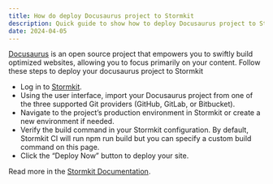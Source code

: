 ```yaml
---
title: How do deploy Docusaurus project to Stormkit
description: Quick guide to show how to deploy Docusaurus project to Stormkit
date: 2024-04-05
---
```


[Docusaurus](https://docusaurus.io/) is an open source project that empowers you to swiftly build optimized websites, allowing you to focus primarily on your content. Follow these steps to deploy your docusaurus project to Stormkit

- Log in to [Stormkit](https://stormkit.io/).
- Using the user interface, import your Docusaurus project from one of the three supported Git providers (GitHub, GitLab, or Bitbucket).
- Navigate to the project’s production environment in Stormkit or create a new environment if needed.
- Verify the build command in your Stormkit configuration. By default, Stormkit CI will run npm run build but you can specify a custom build command on this page.
- Click the “Deploy Now” button to deploy your site.

Read more in the [Stormkit Documentation](https://stormkit.io/docs/welcome/getting-started).
